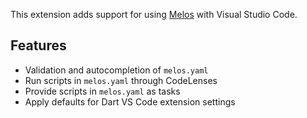 This extension adds support for using [Melos] with Visual Studio Code.

## Features

- Validation and autocompletion of `melos.yaml`
- Run scripts in `melos.yaml` through CodeLenses
- Provide scripts in `melos.yaml` as tasks
- Apply defaults for Dart VS Code extension settings

[melos]: https://pub.dev/packages/melos
